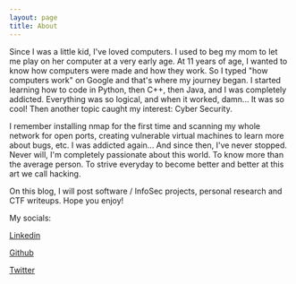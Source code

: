 ```yaml
---
layout: page
title: About
---
```


Since I was a little kid, I've loved computers. I used to beg my mom to let me play on her computer at a very early age. At 11 years of age, I wanted to know how computers were made and how  they work. So I typed "how computers work" on Google and that's where my journey began. I started learning how to code in Python, then C++, then Java, and I was completely addicted. Everything was so logical, and when it worked, damn... It was so cool! Then another topic caught my interest: Cyber Security. 

I remember installing nmap for the first time and scanning my whole network for open ports, creating vulnerable virtual machines to learn more about bugs, etc. I was addicted again... And since then, I've never stopped. Never will, I'm completely passionate about this world. To know more than the average person. To strive everyday to become better and better at this art we call hacking.

On this blog, I will post software / InfoSec projects, personal research and CTF writeups. Hope you enjoy!

My socials:

[Linkedin](https://www.linkedin.com/in/jphjs/)

[Github](https://github.com/unkn0wnUlv)

[Twitter](https://twitter.com/unkn0wnUlv)
